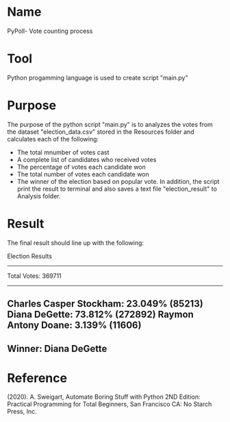 # Name
PyPoll- Vote counting process

# Tool
Python progamming language is used to create script "main.py"

# Purpose
The purpose of the python script "main.py" is to analyzes the votes from the dataset "election_data.csv" stored in the Resources folder and calculates each of the following:

* The total mnumber of votes cast
* A complete list of candidates who received votes
* The percentage of votes each candidate won
* The total number of votes each candidate won
* The winner of the election based on popular vote.
In addition, the script print the result to terminal and also saves a text file "election_result" to Analysis folder.

# Result
The final result should line up with the following:

Election Results

-----------------------------------

Total Votes: 369711

-------------------------------------

Charles Casper Stockham: 23.049% (85213)
Diana DeGette: 73.812% (272892)
Raymon Antony Doane: 3.139% (11606)
-------------------------------------
Winner: Diana DeGette
-------------------------------------
# Reference
(2020). A. Sweigart, Automate Boring Stuff with Python 2ND Edition: Practical Programming for Total Beginners, San Francisco CA: No Starch Press, Inc.
